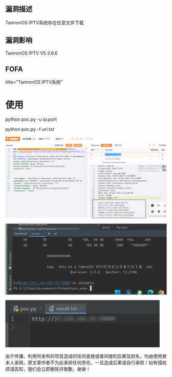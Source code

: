 ## 漏洞描述

TamronOS IPTV系统存在任意文件下载

## 漏洞影响

TamronOS IPTV V5 3.6.6

## FOFA

title="TamronOS IPTV系统"



# 使用



python poc.py -u ip:port

python poc.py -f url.txt

![image-20231218203706239](assets/image-20231218203706239.png)

![image-20231218203720139](assets/image-20231218203720139.png)

![image-20231218203739540](assets/image-20231218203739540.png)



由于传播、利用所发布的项目造成的任何直接或者间接的后果及损失，均由使用者本人承担。原文章作者不为此承担任何责任，一旦造成后果请自行承担！如有侵权烦请告知，我们会立即删除并致歉。谢谢！

